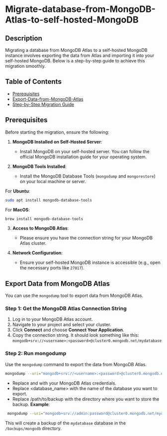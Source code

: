 # Migrate-database-from-MongoDB-Atlas-to-self-hosted-MongoDB

## Description
Migrating a database from MongoDB Atlas to a self-hosted MongoDB instance involves exporting the data from Atlas and importing it into your self-hosted MongoDB. Below is a step-by-step guide to achieve this migration smoothly.

## Table of Contents
- [Prerequisites](#prerequisites)
- [Export-Data-from-MongoDB-Atlas](#export-data-from-mongodb-atlas)
- [Step-by-Step Migration Guide](#step-by-step-migration-guide)

## Prerequisites
Before starting the migration, ensure the following:

1. **MongoDB Installed on Self-Hosted Server**: 
   - Install MongoDB on your self-hosted server. You can follow the official MongoDB installation guide for your operating system.

2. **MongoDB Tools Installed**: 
   - Install the MongoDB Database Tools (`mongodump` and `mongorestore`) on your local machine or server.

For **Ubuntu**:
   ```bash
   sudo apt install mongodb-database-tools
   ```
For **MacOS**:
   ```bash
   brew install mongodb-database-tools
   ```

3. **Access to MongoDB Atlas**: 
   - Please ensure you have the connection string for your MongoDB Atlas cluster.

4. **Network Configuration**: 
   - Ensure your self-hosted MongoDB instance is accessible (e.g., open the necessary ports like `27017`).

## Export Data from MongoDB Atlas
You can use the `mongodump` tool to export data from MongoDB Atlas.

### Step 1: Get the MongoDB Atlas Connection String

1. Log in to your MongoDB Atlas account.
2. Navigate to your project and select your cluster.
3. Click **Connect** and choose **Connect Your Application**.
4. Copy the connection string. It should look something like this:
   `mongodb+srv://<username>:<password>@cluster0.mongodb.net/mydatabase`

### Step 2: Run mongodump

Use the `mongodump` command to export the data from MongoDB Atlas.

```bash
mongodump --uri="mongodb+srv://<username>:<password>@cluster0.mongodb.net/<database_name>" --out=/path/to/backup
```
   * Replace <username> and <password> with your MongoDB Atlas credentials.
   * Replace <database_name> with the name of the database you want to export.
   * Replace /path/to/backup with the directory where you want to store the backup.
**Example**:
  ```bash
   mongodump --uri="mongodb+srv://admin:password@cluster0.mongodb.net/mydatabase" --out=/backups/mongodb
   ```

This will create a backup of the `mydatabase` database in the `/backups/mongodb` directory.
